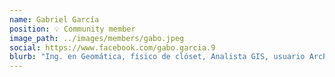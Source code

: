 ```yaml
---
name: Gabriel García
position: 💡 Community member
image_path: ../images/members/gabo.jpeg
social: https://www.facebook.com/gabo.garcia.9
blurb: "Ing. en Geomática, físico de clóset, Analista GIS, usuario ArcPy, estudiante de la maestría en Ciencia de Datos, comiquero. Todo lo que no veías en un Científico yo lo tengo 🖖🏿😎✌🏿"
---
```

